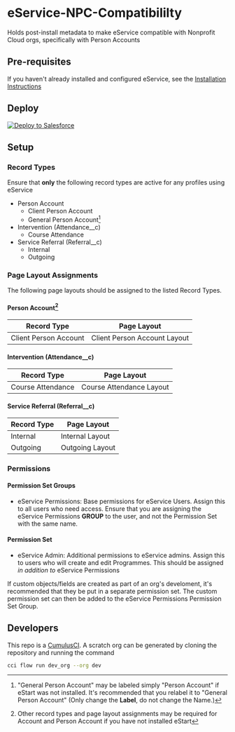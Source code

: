 # eService-NPC-Compatibililty
Holds post-install metadata to make eService compatible with Nonprofit Cloud orgs, specifically with Person Accounts

## Pre-requisites
If you haven't already installed and configured eService, see the [Installation Instructions](https://github.com/EncludeLtd/eCASSV2.5/blob/main/docs/installation_instructions.md)


## Deploy

<a href="https://githubsfdeploy.herokuapp.com?owner=Enclude-Components&repo=eService-NPC-Compatibililty&ref=main">
  <img alt="Deploy to Salesforce"
       src="https://raw.githubusercontent.com/afawcett/githubsfdeploy/master/deploy.png">
</a>

## Setup

### Record Types
Ensure that **only** the following record types are active for any profiles using eService
- Person Account
  - Client Person Account
  - General Person Account[^1]
- Intervention (Attendance__c)
  - Course Attendance
- Service Referral (Referral__c)
  - Internal
  - Outgoing

[^1]: "General Person Account" may be labeled simply "Person Account" if eStart was not installed. It's recommended that you relabel it to "General Person Account" (Only change the **Label**, do not change the Name.)

### Page Layout Assignments
The following page layouts should be assigned to the listed Record Types.

#### Person Account[^2]
| Record Type | Page Layout |
| ----------- | ----------- |
| Client Person Account | Client Person Account Layout |

[^2]: Other record types and page layout assignments may be required for Account and Person Account if you have not installed eStart

#### Intervention (Attendance__c)
| Record Type | Page Layout |
| ----------- | ----------- |
| Course Attendance | Course Attendance Layout |

#### Service Referral (Referral__c)
| Record Type | Page Layout |
| ----------- | ----------- |
| Internal    | Internal Layout |
| Outgoing    | Outgoing Layout |

### Permissions

#### Permission Set Groups
- eService Permissions: Base permissions for eService Users. Assign this to all users who need access. Ensure that you are assigning the eService Permissions **GROUP** to the user, and not the Permission Set with the same name.

#### Permission Set
- eService Admin: Additional permissions to eService admins. Assign this to users who will create and edit Programmes. This should be assigned *in addition to* eService Permissions

If custom objects/fields are created as part of an org's develoment, it's recommended that they be put in a separate permission set. The custom permission set can then be added to the eService Permissions Permission Set Group.

## Developers
This repo is a [CumulusCI](https://cumulusci.readthedocs.io/en/latest/). A scratch org can be generated by cloning the repository and running the command
```bash
cci flow run dev_org --org dev
```